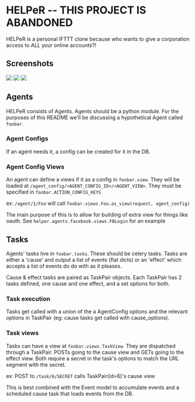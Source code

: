 
# HELPeR -- THIS PROJECT IS ABANDONED

HELPeR is a personal IFTTT clone because who wants to give a corporation access
to *ALL* your online accounts?!

## Screenshots
![](http://i.imgur.com/t00KTOJ.png)
![](http://i.imgur.com/RbVSLYQ.png)
![](http://i.imgur.com/zPrFDw5.png)

## Agents
HELPeR consists of Agents. Agents should be a python module. For the purposes
of this README we'll be discussing a hypothetical Agent called `foobar`.

### Agent Configs
If an agent needs it, a config can be created for it in the DB.

### Agent Config Views
An agent can define a views if it as a config in `foobar.view`. They will be
loaded at `/agent_config/<AGENT_CONFIG_ID>/<AGENT_VIEW>`. They must be
specified in `foobar.ACTION_CONFIG_KEYS`

ex: `/agent/1/Foo` will call `foobar.views.Foo.as_view(request, agent_config)`

The main purpose of this is to allow for building of extra view for things like
oauth. See `helper.agents.facebook.views.FBLogin` for an example

## Tasks
Agents' tasks live in `foobar.tasks`. These should be celery tasks. Tasks are
either a 'cause' and output a list of events (flat dicts) or an
'effect' which accepts a list of events do do with as it pleases.

Cause & effect tasks are paired as TaskPair objects. Each TaskPair has 2 tasks
defined, one cause and one effect, and a set options for both.

### Task execution
Tasks get called with a union of the a AgentConfig options and the relevant
options in TaskPair (eg: cause tasks get called with cause_options).

### Task views
Tasks can have a view at `foobar.views.TaskView`. They are dispatched through a
TaskPair. POSTs going to the cause view and GETs going to the effect view. Both
require a secret in the task's options to match the URL segment with the
secret.

ex: POST to `/task/6/SECRET` calls TaskPair(id=6)'s cause view

This is best combined with the Event model to accumulate events and a scheduled
cause task that loads events from the DB.

